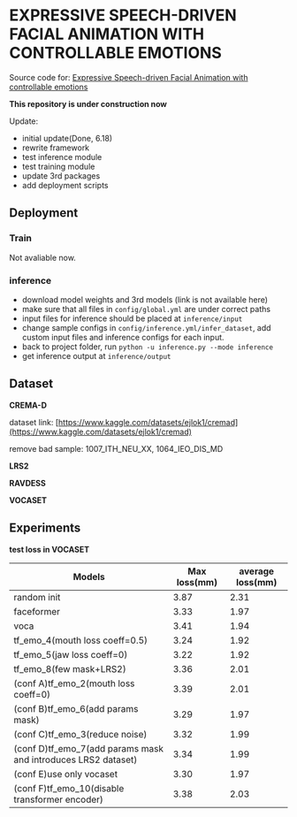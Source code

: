 # EXPRESSIVE SPEECH-DRIVEN FACIAL ANIMATION WITH CONTROLLABLE EMOTIONS

Source code for: [Expressive Speech-driven Facial Animation with controllable emotions](https://arxiv.org/abs/2301.02008)

**This repository is under construction now**

Update:

- initial update(Done, 6.18)
- rewrite framework
- test inference module
- test training module
- update 3rd packages
- add deployment scripts

## Deployment

### Train

Not avaliable now.

### inference

- download model weights and 3rd models (link is not available here)
- make sure that all files in `config/global.yml` are under correct paths
- input files for inference should be placed at `inference/input`
- change sample configs in `config/inference.yml/infer_dataset`, add custom input files and inference configs for each input.
- back to project folder, run `python -u inference.py --mode inference`
- get inference output at `inference/output`


## Dataset

**CREMA-D**

dataset link: [https://www.kaggle.com/datasets/ejlok1/cremad](https://www.kaggle.com/datasets/ejlok1/cremad)

remove bad sample: 1007_ITH_NEU_XX, 1064_IEO_DIS_MD

**LRS2**

**RAVDESS**

**VOCASET**

## Experiments

**test loss in VOCASET**

Models  | Max loss(mm)| average loss(mm) |
--------- | --------| --------|
random init  | 3.87 | 2.31 |
faceformer | 3.33 | 1.97 |
voca | 3.41 | 1.94 |
tf_emo_4(mouth loss coeff=0.5) | 3.24 | 1.92 |
tf_emo_5(jaw loss coeff=0) | 3.22 | 1.92 |
tf_emo_8(few mask+LRS2) | 3.36 | 2.01
(conf A)tf_emo_2(mouth loss coeff=0) | 3.39 | 2.01 |
(conf B)tf_emo_6(add params mask) | 3.29 | 1.97 |
(conf C)tf_emo_3(reduce noise) | 3.32 | 1.99 |
(conf D)tf_emo_7(add params mask and introduces LRS2 dataset) | 3.34 | 1.99 |
(conf E)use only vocaset | 3.30 | 1.97 |
(conf F)tf_emo_10(disable transformer encoder) | 3.38 | 2.03 |
